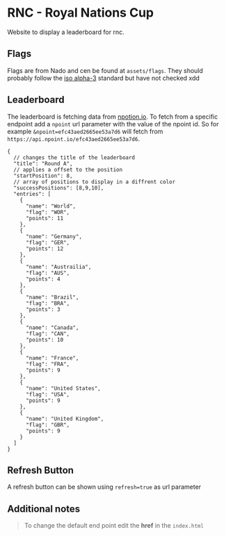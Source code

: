 # RNC - Royal Nations Cup

Website to display a leaderboard for rnc.

## Flags

Flags are from Nado and cen be found at `assets/flags`. They should probably follow the [iso alpha-3](https://en.wikipedia.org/wiki/ISO_3166-1_alpha-3) standard but have not checked xdd

## Leaderboard
The leaderboard is fetching data from [npotion.io](https://www.npoint.io). To fetch from a specific endpoint add a `npoint` url parameter with the value of the npoint id. So for example `&npoint=efc43aed2665ee53a7d6` will fetch from `https://api.npoint.io/efc43aed2665ee53a7d6`.

```
{
  // changes the title of the leaderboard
  "title": "Round A",
  // applies a offset to the position
  "startPosition": 8,
  // array of positions to display in a diffrent color
  "successPositions": [8,9,10],
  "entries": [
    {
      "name": "World",
      "flag": "WOR",
      "points": 11
    },
    {
      "name": "Germany",
      "flag": "GER",
      "points": 12
    },
    {
      "name": "Austrailia",
      "flag": "AUS",
      "points": 4
    },
    {
      "name": "Brazil",
      "flag": "BRA",
      "points": 3
    },
    {
      "name": "Canada",
      "flag": "CAN",
      "points": 10
    },
    {
      "name": "France",
      "flag": "FRA",
      "points": 9
    },
    {
      "name": "United States",
      "flag": "USA",
      "points": 9
    },
    {
      "name": "United Kingdom",
      "flag": "GBR",
      "points": 9
    }
  ]
}
```

## Refresh Button

A refresh button can be shown using `refresh=true` as url parameter

## Additional notes

> To change the default end point edit the **href** in the `index.html` 
